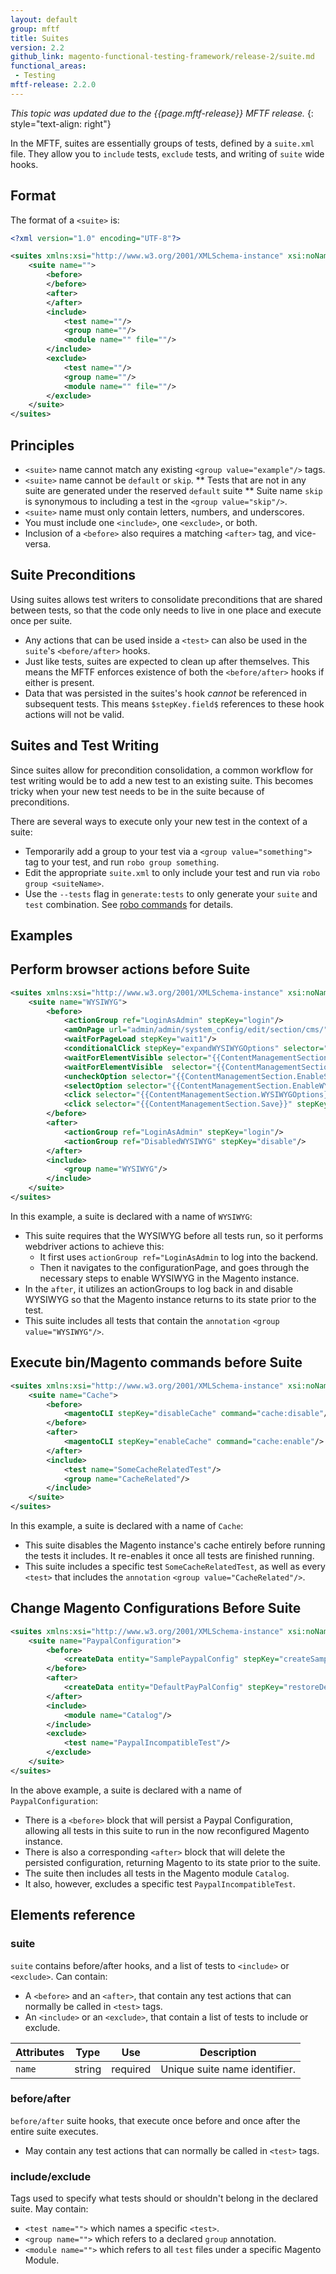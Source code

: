 ```yaml
---
layout: default
group: mftf
title: Suites
version: 2.2
github_link: magento-functional-testing-framework/release-2/suite.md
functional_areas:
 - Testing
mftf-release: 2.2.0
---
```


_This topic was updated due to the {{page.mftf-release}} MFTF release._
{: style="text-align: right"}

In the MFTF, suites are essentially groups of tests, defined by a `suite.xml` file. They allow you to `include` tests, `exclude` tests, and writing of `suite` wide hooks.

## Format

The format of a `<suite>` is:

```xml
<?xml version="1.0" encoding="UTF-8"?>

<suites xmlns:xsi="http://www.w3.org/2001/XMLSchema-instance" xsi:noNamespaceSchemaLocation="../../vendor/magento/magento2-functional-testing-framework/src/Magento/FunctionalTestingFramework/Suite/etc/suiteSchema.xsd">
    <suite name="">
        <before>
        </before>
        <after>
        </after>
        <include>
            <test name=""/>
            <group name=""/>
            <module name="" file=""/>
        </include>
        <exclude>
            <test name=""/>
            <group name=""/>
            <module name="" file=""/>
        </exclude>
    </suite>
</suites>
```

## Principles

* `<suite>` name cannot match any existing `<group value="example"/>` tags.
* `<suite>` name cannot be `default` or `skip`.
** Tests that are not in any suite are generated under the reserved `default` suite
** Suite name `skip` is synonymous to including a test in the `<group value="skip"/>`.
* `<suite>` name must only contain letters, numbers, and underscores. 
* You must include one `<include>`, one `<exclude>`, or both.
* Inclusion of a `<before>` also requires a matching `<after>` tag, and vice-versa.

## Suite Preconditions

Using suites allows test writers to consolidate preconditions that are shared between tests, so that the code only needs to live in one place and execute once per suite.
* Any actions that can be used inside a `<test>` can also be used in the `suite`'s `<before/after>` hooks.
* Just like tests, suites are expected to clean up after themselves. This means the MFTF enforces existence of both the `<before/after>` hooks if either is present.
* Data that was persisted in the suites's hook *cannot* be referenced in subsequent tests. This means `$stepKey.field$` references to these hook actions will not be valid.

## Suites and Test Writing

Since suites allow for precondition consolidation, a common workflow for test writing would be to add a new test to an existing suite. This becomes tricky when your new test needs to be in the suite because of preconditions.

There are several ways to execute only your new test in the context of a suite:
* Temporarily add a group to your test via a `<group value="something">` tag to your test, and run `robo group something`.
* Edit the appropriate `suite.xml` to only include your test and run via `robo group <suiteName>`.
* Use the `--tests` flag in `generate:tests` to only generate your `suite` and `test` combination. See [robo commands](./commands/robo.html#generate) for details.

## Examples

## Perform browser actions before Suite

```xml
<suites xmlns:xsi="http://www.w3.org/2001/XMLSchema-instance" xsi:noNamespaceSchemaLocation="../../vendor/magento/magento2-functional-testing-framework/src/Magento/FunctionalTestingFramework/Suite/etc/suiteSchema.xsd">
    <suite name="WYSIWYG">
        <before>
            <actionGroup ref="LoginAsAdmin" stepKey="login"/>
            <amOnPage url="admin/admin/system_config/edit/section/cms/" stepKey="navigateToConfigurationPage" />
            <waitForPageLoad stepKey="wait1"/>
            <conditionalClick stepKey="expandWYSIWYGOptions" selector="{{ContentManagementSection.WYSIWYGOptions}}" dependentSelector="{{ContentManagementSection.CheckIfTabExpand}}" visible="true" />
            <waitForElementVisible selector="{{ContentManagementSection.EnableWYSIWYG}}" stepKey="waitForEnableWYSIWYGDropdown1" />
            <waitForElementVisible  selector="{{ContentManagementSection.EnableSystemValue}}" stepKey="waitForUseSystemValueVisible"/>
            <uncheckOption selector="{{ContentManagementSection.EnableSystemValue}}" stepKey="uncheckUseSystemValue"/>
            <selectOption selector="{{ContentManagementSection.EnableWYSIWYG}}" userInput="Enabled by Default" stepKey="selectOption1"/>
            <click selector="{{ContentManagementSection.WYSIWYGOptions}}" stepKey="collapseWYSIWYGOptions" />
            <click selector="{{ContentManagementSection.Save}}" stepKey="saveConfig" />
        </before>
        <after>
            <actionGroup ref="LoginAsAdmin" stepKey="login"/>
            <actionGroup ref="DisabledWYSIWYG" stepKey="disable"/>
        </after>
        <include>
            <group name="WYSIWYG"/>
        </include>
    </suite>
</suites>
```
In this example, a suite is declared with a name of `WYSIWYG`:
* This suite requires that the WYSIWYG before all tests run, so it performs webdriver actions to achieve this:
  * It first uses `actionGroup ref="LoginAsAdmin` to log into the backend.
  * Then it navigates to the configurationPage, and goes through the necessary steps to enable WYSIWYG in the Magento instance.
* In the `after`, it utilizes an actionGroups to log back in and disable WYSIWYG so that the Magento instance returns to its state prior to the test.
* This suite includes all tests that contain the `annotation` `<group value="WYSIWYG"/>`.

## Execute bin/Magento commands before Suite

```xml
<suites xmlns:xsi="http://www.w3.org/2001/XMLSchema-instance" xsi:noNamespaceSchemaLocation="../../vendor/magento/magento2-functional-testing-framework/src/Magento/FunctionalTestingFramework/Suite/etc/suiteSchema.xsd">
    <suite name="Cache">
        <before>
            <magentoCLI stepKey="disableCache" command="cache:disable"/>
        </before>
        <after>
            <magentoCLI stepKey="enableCache" command="cache:enable"/>
        </after>
        <include>
            <test name="SomeCacheRelatedTest"/>
            <group name="CacheRelated"/>
        </include>
    </suite>
</suites>
```
In this example, a suite is declared with a name of `Cache`:
* This suite disables the Magento instance's cache entirely before running the tests it includes. It re-enables it once all tests are finished running.
* This suite includes a specific test `SomeCacheRelatedTest`, as well as every `<test>` that includes the `annotation` `<group value="CacheRelated"/>`.

## Change Magento Configurations Before Suite

```xml
<suites xmlns:xsi="http://www.w3.org/2001/XMLSchema-instance" xsi:noNamespaceSchemaLocation="../../vendor/magento/magento2-functional-testing-framework/src/Magento/FunctionalTestingFramework/Suite/etc/suiteSchema.xsd">
    <suite name="PaypalConfiguration">
        <before>
            <createData entity="SamplePaypalConfig" stepKey="createSamplePaypalConfig"/>
        </before>
        <after>
            <createData entity="DefaultPayPalConfig" stepKey="restoreDefaultPaypalConfig"/>
        </after>
        <include>
            <module name="Catalog"/>
        </include>
        <exclude>
            <test name="PaypalIncompatibleTest"/>
        </exclude>
    </suite>
</suites>
```

In the above example, a suite is declared with a name of `PaypalConfiguration`:
* There is a `<before>` block that will persist a Paypal Configuration, allowing all tests in this suite to run in the now reconfigured Magento instance.
* There is also a corresponding `<after>` block that will delete the persisted configuration, returning Magento to its state prior to the suite.
* The suite then includes all tests in the Magento module `Catalog`.
* It also, however, excludes a specific test `PaypalIncompatibleTest`.


## Elements reference

### suite
`suite` contains before/after hooks, and a list of tests to `<include>` or `<exclude>`.
Can contain:
* A `<before>` and an `<after>`, that contain any test actions that can normally be called in `<test>` tags.
* An `<include>` or an `<exclude>`, that contain a list of tests to include or exclude.

Attributes|Type|Use|Description
---|---|---|---
`name`|string|required|Unique suite name identifier.

### before/after
`before/after` suite hooks, that execute once before and once after the entire suite executes.
* May contain any test actions that can normally be called in `<test>` tags.

### include/exclude
Tags used to specify what tests should or shouldn't belong in the declared suite.
May contain:
* `<test name="">` which names a specific `<test>`.
* `<group name="">` which refers to a declared `group` annotation.
* `<module name="">` which refers to all `test` files under a specific Magento Module.
